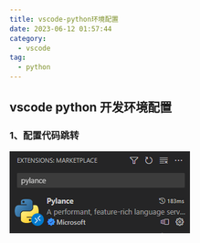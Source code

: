 ```yaml
---
title: vscode-python环境配置
date: 2023-06-12 01:57:44
category: 
  - vscode
tag: 
  - python
---
```


## vscode python 开发环境配置

### 1、配置代码跳转

![image-20221118000634805](00-resource/image-20221118000634805.png)